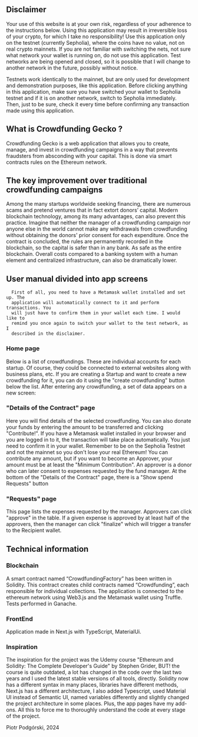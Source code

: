 ## Disclaimer

Your use of this website is at your own risk, regardless of your adherence to the instructions below. Using this application may result in irreversible loss of your crypto, for which I take no responsibility! Use this application only on the testnet (currently Sepholia), where the coins have no value, not on real crypto mainnets. If you are not familiar with switching the nets, not sure what network your wallet is running on, do not use this application. Test networks are being opened and closed, so it is possible that I will change to another network in the future, possibly without notice.

Testnets work identically to the mainnet, but are only used for development and demonstration purposes, like this application. Before clicking anything in this application, make sure you have switched your wallet to Sepholia testnet and if it is on another network, switch to Sepholia immediately. Then, just to be sure, check it every time before confirming any transaction made using this application.

## What is Crowdfunding Gecko ?

Crowdfunding Gecko is a web application that allows you to create, manage, and invest in crowdfunding campaigns in a way that prevents fraudsters from absconding with your capital. This is done via smart contracts rules on the Ethereum network.

## The key improvement over traditional crowdfunding campaigns

Among the many startups worldwide seeking financing, there are numerous scams and pretend ventures that in fact extort donors’ capital. Modern blockchain technology, among its many advantages, can also prevent this practice. Imagine that neither the manager of a crowdfunding campaign nor anyone else in the world cannot make any withdrawals from crowdfunding without obtaining the donors' prior consent for each expenditure. Once the contract is concluded, the rules are permanently recorded in the blockchain, so the capital is safer than in any bank. As safe as the entire blockchain. Overall costs compared to a banking system with a human element and centralized infrastructure, can also be dramatically lower.

## User manual divided into app screens

      First of all, you need to have a Metamask wallet installed and set up. The
      application will automatically connect to it and perform transactions. You
      will just have to confirm them in your wallet each time. I would like to
      remind you once again to switch your wallet to the test network, as I
      described in the disclaimer.

### Home page

Below is a list of crowdfundings. These are individual accounts for each startup. Of course, they could be connected to external websites along with business plans, etc. If you are creating a Startup and want to create a new crowdfunding for it, you can do it using the "create crowdfunding" button below the list.
After entering any crowdfunding, a set of data appears on a new screen:

### "Details of the Contract" page

Here you will find details of the selected crowdfunding. You can also donate your funds by entering the amount to be transferred and clicking "Contribute!". If you have a Metamask wallet installed in your browser and you are logged in to it, the transaction will take place automatically. You just need to confirm it in your wallet. Remember to be on the Sepholia Testnet and not the mainnet so you don't lose your real Ethereum! You can contribute any amount, but if you want to become an Approver, your amount must be at least the "Minimum Contribution". An approver is a donor who can later consent to expenses requested by the fund manager.
At the bottom of the "Details of the Contract" page, there is a "Show spend Requests" button

### "Requests" page

This page lists the expenses requested by the manager. Approvers can click "approve" in the table. If a given expense is approved by at least half of the approvers, then the manager can click "finalize" which will trigger a transfer to the Recipient wallet.

## Technical information

### Blockchain

A smart contract named “CrowdfundingFactory” has been written in Solidity. This contract creates child contracts named “Crowdfunding”, each responsible for individual collections.
The application is connected to the ethereum network using Web3.js and the Metamask wallet using Truffle. Tests performed in Ganache.

### FrontEnd

Application made in Next.js with TypeScript, MaterialUi.

### Inspiration

The inspiration for the project was the Udemy course "Ethereum and Solidity: The Complete Developer's Guide" by Stephen Grider, BUT! the course is quite outdated, a lot has changed in the code over the last two years and I used the latest stable versions of all tools, directly. Solidity now has a different syntax in many places, libraries have different methods, Next.js has a different architecture, I also added Typescript, used Material UI instead of Semantic UI, named variables differently and slightly changed the project architecture in some places. Plus, the app pages have my add-ons. All this to force me to thoroughly understand the code at every stage of the project.

Piotr Podgórski, 2024
